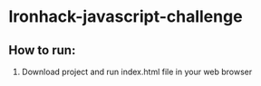 # Ironhack-javascript-challenge

## How to run:

1. Download project and run index.html file in your web browser
